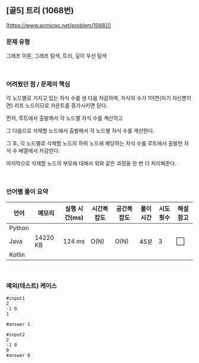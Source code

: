 ## [골5] 트리 (1068번)

[https://www.acmicpc.net/problem/1068]()

### 문제 유형

그래프 이론, 그래프 탐색, 트리, 깊이 우선 탐색

<br>

### 어려웠던 점 / 문제의 핵심

각 노드별로 가지고 있는 자식 수를 센 다음 차감하여, 자식의 수가 1이면(자기 자신뿐이면) 리프 노드이므로 카운트를 증가시키면 된다.

먼저, 루트에서 출발해서 각 노드별 자식 수를 계산하고

그 다음으로 삭제할 노드에서 출발해서 각 노드별 자식 수를 계산한다.

그 후, 각 노드별로 삭제할 노드의 하위 노드에 해당하는 자식 수를 루트에서 출발한 자식 수 배열에서 차감한다.

마지막으로 삭제할 노드의 부모에 대해서 위와 같은 과정을 한 번 더 처리해준다.

<br>

### 언어별 풀이 요약

| 언어   | 메모리   | 실행 시간(ms) | 시간복잡도 | 공간복잡도 | 풀이 시간 | 시도 횟수 | 해설 참고            |
| ------ | -------- | ------------- | ---------- | ---------- | --------- | --------- | -------------------- |
| Python |          |               |            |            |           |           |                      |
| Java   | 14220 KB | 124 ms        | O(N)       | O(N)       | 45분      | 3         | :white_large_square: |
| Kotlin |          |               |            |            |           |           |                      |

<br>

### 예외(테스트) 케이스

```
#input1
2
-1 0
1

#answer 1

#input2
2
-1 0
0
#answer 0
```

